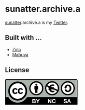 # sunatter.archive.a
[sunatter](https://ghsable.github.io/sunatter/).archive.a is my [Twitter](https://twitter.com/).

## Built with ...
- [Zola](https://www.getzola.org/)
- [Mabuya](https://www.getzola.org/themes/mabuya/)

## License
[![CC BY-NC-SA 4.0](https://raw.githubusercontent.com/ghsable/sunatter.archive.a/main/.license/by-nc-sa.eu.svg)](https://creativecommons.org/licenses/by-nc-sa/4.0/)
